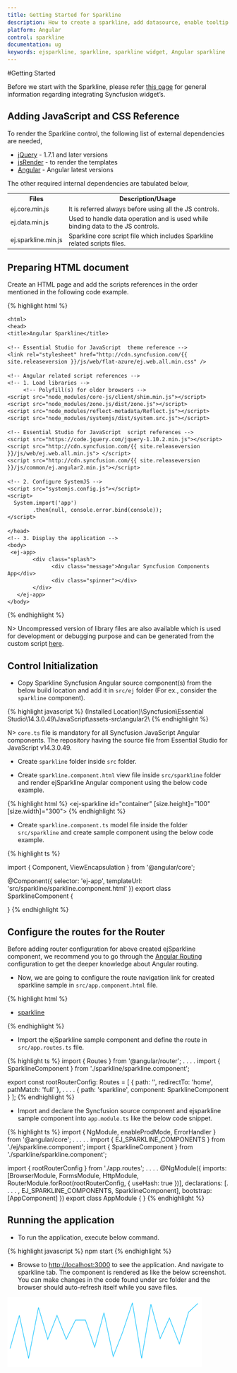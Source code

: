 ```yaml
---
title: Getting Started for Sparkline
description: How to create a sparkline, add datasource, enable tooltip and other functionalities
platform: Angular
control: sparkline
documentation: ug
keywords: ejsparkline, sparkline, sparkline widget, Angular sparkline
---
```

#Getting Started

Before we start with the Sparkline, please refer [this page](https://help.syncfusion.com/angular-2/overview) for general information regarding integrating Syncfusion widget’s.

## Adding JavaScript and CSS Reference

To render the Sparkline control, the following list of external dependencies are needed, 

* [jQuery](http://jquery.com) - 1.7.1 and later versions
* [jsRender](https://github.com/borismoore/jsrender) - to render the templates
* [Angular](https://angular.io/) - Angular latest versions

The other required internal dependencies are tabulated below,

<table>
   <tr>
      <th>
         <b>Files</b>
      </th>
      <th>
         <b>Description/Usage </b>
      </th>
   </tr>
   <tr>
      <td>
         ej.core.min.js
      </td>
      <td>
        It is referred always before using all the JS controls.
      </td>
   </tr>
   <tr>
      <td>
         ej.data.min.js
      </td>
      <td>
         Used to handle data operation and is used while binding data to the JS controls.
      </td>
   </tr>
   <tr>
      <td>
        ej.sparkline.min.js
      </td>
      <td>
        Sparkline core script file which includes Sparkline related scripts files.
      </td>
   </tr>
</table>

## Preparing HTML document

Create an HTML page and add the scripts references in the order mentioned in the following code example.

{% highlight html %}

    <html>
    <head>
    <title>Angular Sparkline</title>

    <!-- Essential Studio for JavaScript  theme reference -->
    <link rel="stylesheet" href="http://cdn.syncfusion.com/{{ site.releaseversion }}/js/web/flat-azure/ej.web.all.min.css" />

    <!-- Angular related script references -->
    <!-- 1. Load libraries -->
         <!-- Polyfill(s) for older browsers -->
    <script src="node_modules/core-js/client/shim.min.js"></script>   
    <script src="node_modules/zone.js/dist/zone.js"></script>
    <script src="node_modules/reflect-metadata/Reflect.js"></script>
    <script src="node_modules/systemjs/dist/system.src.js"></script>

    <!-- Essential Studio for JavaScript  script references -->
    <script src="https://code.jquery.com/jquery-1.10.2.min.js"></script>
    <script src="http://cdn.syncfusion.com/{{ site.releaseversion }}/js/web/ej.web.all.min.js"> </script> 
    <script src="http://cdn.syncfusion.com/{{ site.releaseversion }}/js/common/ej.angular2.min.js"></script>
    
    <!-- 2. Configure SystemJS -->
    <script src="systemjs.config.js"></script>
    <script>       
      System.import('app')
            .then(null, console.error.bind(console));
    </script>

    </head>
    <!-- 3. Display the application -->
    <body>
     <ej-app>  
		    <div class="splash">
			      <div class="message">Angular Syncfusion Components App</div>
			      <div class="spinner"></div>
		    </div>
	   </ej-app>
    </body>
</html>

{% endhighlight %}

N> Uncompressed version of library files are also available which is used for development or debugging purpose and can be generated from the custom script [here](http://csg.syncfusion.com).

## Control Initialization

* Copy Sparkline Syncfusion Angular source component(s) from the below build location and add it in `src/ej` folder (For ex., consider the `sparkline` component).

{% highlight javascript %}
(Installed Location)\Syncfusion\Essential Studio\14.3.0.49\JavaScript\assets-src\angular2\ 
{% endhighlight %}

N> `core.ts` file is mandatory for all Syncfusion JavaScript Angular components. The repository having the source file from Essential Studio for JavaScript v14.3.0.49.

* Create `sparkline` folder inside `src` folder.

* Create `sparkline.component.html` view file inside `src/sparkline` folder and render ejSparkline Angular component using the below code example. 

{% highlight html %}
<ej-sparkline id="container" [size.height]="100" [size.width]="300">
</ej-sparkline>
{% endhighlight %}

* Create `sparkline.component.ts` model file inside the folder `src/sparkline` and create sample component using the below code example.

{% highlight ts %}

import { Component, ViewEncapsulation } from '@angular/core';

@Component({
  selector: 'ej-app',
  templateUrl: 'src/sparkline/sparkline.component.html'
})
export class SparklineComponent {

}
{% endhighlight %}

## Configure the routes for the Router

Before adding router configuration for above created ejSparkline component, we recommend you to go through the [Angular Routing](https://angular.io/docs/ts/latest/guide/router.html) configuration to get the deeper knowledge about Angular routing. 

* Now, we are going to configure the route navigation link for created sparkline sample in `src/app.component.html` file.

{% highlight html %}
<div>
	<ul class="nav navbar-nav">
		    <li>
           <a data-toggle="collapse" data-target="#skeleton-navigation-navbar-collapse.in" href="#sparkline" [routerLink]="['/sparkline']">sparkline </a>
        </li>
	  </ul>
</div>
<main>
	<router-outlet></router-outlet>
</main>
{% endhighlight %}

* Import the ejSparkline sample component and define the route in `src/app.routes.ts` file.

{% highlight ts %}
import { Routes } from '@angular/router';
. . . . 
import { SparklineComponent } from './sparkline/sparkline.component';

export const rootRouterConfig: Routes = [
    { path: '', redirectTo: 'home', pathMatch: 'full' },
    . . . . 
    { path: 'sparkline', component: SparklineComponent }
];
{% endhighlight %}

* Import and declare the Syncfusion source component and ejsparkline sample component into `app.module.ts` like the below code snippet.

{% highlight ts %}
import { NgModule, enableProdMode, ErrorHandler } from '@angular/core';
. . . . . 
import { EJ_SPARKLINE_COMPONENTS } from './ej/sparkline.component';
import { SparklineComponent } from './sparkline/sparkline.component';

import { rootRouterConfig } from './app.routes';
. . . . 
@NgModule({
  imports: [BrowserModule, FormsModule, HttpModule, RouterModule.forRoot(rootRouterConfig, { useHash: true })],
  declarations: [. . . . , EJ_SPARKLINE_COMPONENTS, SparklineComponent],
  bootstrap: [AppComponent]
})
export class AppModule { }
{% endhighlight %}

## Running the application

* To run the application, execute below command.

{% highlight javascript %}
npm start
{% endhighlight %}

* Browse to [http://localhost:3000](http://localhost:3000) to see the application. And navigate to sparkline tab. The component is rendered as like the below screenshot. You can make changes in the code found under src folder and the browser should auto-refresh itself while you save files. 

![](Getting-started-images/Getting-Started_img1.png) 


